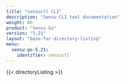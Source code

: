 ```yaml
---
title: "sensuctl CLI"
description: "Sensu CLI tool documentation"
weight: 80
product: "Sensu Go"
version: "5.21"
layout: "base-for-directory-listing"
menu:
  sensu-go-5.21:
    identifier: sensuctl
---
```


{{< directoryListing >}}
